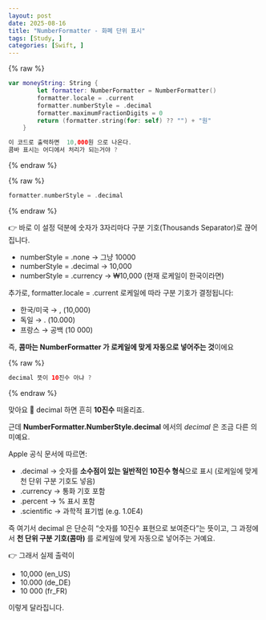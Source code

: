 ```yaml
---
layout: post
date: 2025-08-16
title: "NumberFormatter - 화폐 단위 표시"
tags: [Study, ]
categories: [Swift, ]
---
```




{% raw %}
```swift
var moneyString: String {
        let formatter: NumberFormatter = NumberFormatter()
        formatter.locale = .current
        formatter.numberStyle = .decimal
        formatter.maximumFractionDigits = 0
        return (formatter.string(for: self) ?? "") + "원"
    }

이 코드로 출력하면  10,000원 으로 나온다.
콤바 표시는 어디에서 처리가 되는거야 ?
```
{% endraw %}




{% raw %}
```swift
formatter.numberStyle = .decimal
```
{% endraw %}



👉 바로 이 설정 덕분에 숫자가 3자리마다 구분 기호(Thousands Separator)로 끊어집니다.

- numberStyle = .none → 그냥 10000
- numberStyle = .decimal → 10,000
- numberStyle = .currency → ₩10,000 (현재 로케일이 한국이라면)

추가로, formatter.locale = .current 로케일에 따라 구분 기호가 결정됩니다:

- 한국/미국 → , (10,000)
- 독일 → . (10.000)
- 프랑스 → 공백 (10 000)

즉, **콤마는 NumberFormatter 가 로케일에 맞게 자동으로 넣어주는 것**이에요 



{% raw %}
```swift
decimal 뜻이 10진수 아냐 ?
```
{% endraw %}



맞아요 🤔 decimal 하면 흔히 **10진수** 떠올리죠.


근데 **NumberFormatter.NumberStyle.decimal** 에서의 _decimal_ 은 조금 다른 의미예요.


Apple 공식 문서에 따르면:

- .decimal → 숫자를 **소수점이 있는 일반적인 10진수 형식**으로 표시 (로케일에 맞게 천 단위 구분 기호도 넣음)
- .currency → 통화 기호 포함
- .percent → % 표시 포함
- .scientific → 과학적 표기법 (e.g. 1.0E4)

즉 여기서 decimal 은 단순히 “숫자를 10진수 표현으로 보여준다”는 뜻이고, 그 과정에서 **천 단위 구분 기호(콤마)** 를 로케일에 맞게 자동으로 넣어주는 거예요.


👉 그래서 실제 출력이

- 10,000 (en_US)
- 10.000 (de_DE)
- 10 000 (fr_FR)

이렇게 달라집니다.

